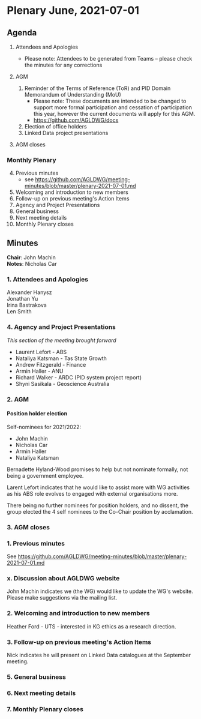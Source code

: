 # Plenary June, 2021-07-01

## Agenda

1. Attendees and Apologies
    * Please note: Attendees to be generated from Teams – please check the minutes for any corrections

2. AGM
    1. Reminder of the Terms of Reference (ToR) and PID Domain Memorandum of Understanding (MoU)
        * Please note: These documents are intended to be changed to support more formal participation and cessation of participation this year, however the current documents will apply for this AGM.
        * https://github.com/AGLDWG/docs
    2. Election of office holders
    3. Linked Data project presentations
3. AGM closes

### Monthly Plenary
4. Previous minutes
    * see <https://github.com/AGLDWG/meeting-minutes/blob/master/plenary-2021-07-01.md>
5. Welcoming and introduction to new members
6. Follow-up on previous meeting's Action Items
7. Agency and Project Presentations
8. General business 
9. Next meeting details
10. Monthly Plenary closes

## Minutes

**Chair**: John Machin  
**Notes**: Nicholas Car  

### 1. Attendees and Apologies

Alexander Hanysz  
Jonathan Yu  
Irina Bastrakova  
Len Smith  

### 4. Agency and Project Presentations
_This section of the meeting brought forward_

* Laurent Lefort - ABS
* Nataliya Katsman - Tas State Growth
* Andrew Fitzgerald - Finance
* Armin Haller - ANU
* Richard Walker - ARDC (PID system project report)
* Shyni Sasikala - Geoscience Australia 

### 2. AGM

#### Position holder election
Self-nominees for 2021/2022:
* John Machin
* Nicholas Car
* Armin Haller
* Nataliya Katsman

Bernadette Hyland-Wood promises to help but not nominate formally, not being a government employee.  

Larent Lefort indicates that he would like to assist more with WG activities as his ABS role evolves to engaged with external organisations more.

There being no further nominees for position holders, and no dissent, the group elected the 4 self nominees to the Co-Chair position by acclamation.


### 3. AGM closes

### 1. Previous minutes
See <https://github.com/AGLDWG/meeting-minutes/blob/master/plenary-2021-07-01.md>

### x. Discussion about AGLDWG website
John Machin indicates we (the WG) would like to update the WG's website. Please make suggestions via the mailing list.

### 2. Welcoming and introduction to new members

Heather Ford - UTS - interested in KG ethics as a research direction.  


### 3. Follow-up on previous meeting's Action Items

Nick indicates he will present on Linked Data catalogues at the September meeting.


### 5. General business 

### 6. Next meeting details

### 7. Monthly Plenary closes
